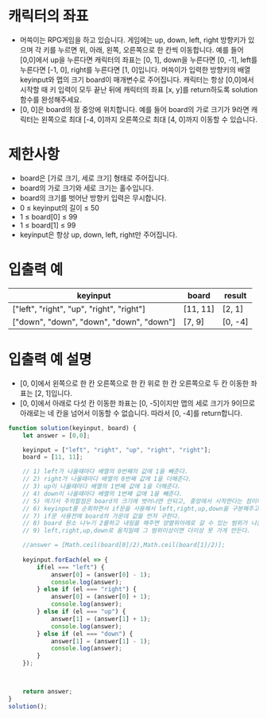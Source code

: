 # 캐릭터의 좌표
- 머쓱이는 RPG게임을 하고 있습니다. 게임에는 up, down, left, right 방향키가 있으며 각 키를 누르면 위, 아래, 왼쪽, 오른쪽으로 한 칸씩 이동합니다.
예를 들어 [0,0]에서 up을 누른다면 캐릭터의 좌표는 [0, 1], down을 누른다면 [0, -1], left를 누른다면 [-1, 0], right를 누른다면 [1, 0]입니다.
머쓱이가 입력한 방향키의 배열 keyinput와 맵의 크기 board이 매개변수로 주어집니다. 캐릭터는 항상 [0,0]에서 시작할 때 키 입력이 모두 끝난 뒤에 캐릭터의 좌표 [x, y]를 return하도록 solution 함수를 완성해주세요.  
- [0, 0]은 board의 정 중앙에 위치합니다. 예를 들어 board의 가로 크기가 9라면 캐릭터는 왼쪽으로 최대 [-4, 0]까지 오른쪽으로 최대 [4, 0]까지 이동할 수 있습니다.  


# 제한사항
- board은 [가로 크기, 세로 크기] 형태로 주어집니다.
- board의 가로 크기와 세로 크기는 홀수입니다.
- board의 크기를 벗어난 방향키 입력은 무시합니다.
- 0 ≤ keyinput의 길이 ≤ 50
- 1 ≤ board[0] ≤ 99
- 1 ≤ board[1] ≤ 99
- keyinput은 항상 up, down, left, right만 주어집니다.


# 입출력 예
| keyinput | board | result |
| -------- | ----- | ------ |
| ["left", "right", "up", "right", "right"] | [11, 11] | [2, 1] |
| ["down", "down", "down", "down", "down"] | [7, 9] | [0, -4] |

# 입출력 예 설명
- [0, 0]에서 왼쪽으로 한 칸 오른쪽으로 한 칸 위로 한 칸 오른쪽으로 두 칸 이동한 좌표는 [2, 1]입니다.
- [0, 0]에서 아래로 다섯 칸 이동한 좌표는 [0, -5]이지만 맵의 세로 크기가 9이므로 아래로는 네 칸을 넘어서 이동할 수 없습니다. 따라서 [0, -4]를 return합니다.


```javascript
function solution(keyinput, board) {
    let answer = [0,0];

    keyinput = ["left", "right", "up", "right", "right"];
    board = [11, 11];

    // 1) left가 나올때마다 배열의 0번째의 값에 1을 빼준다.
    // 2) right가 나올때마다 배열의 0번째 값에 1을 더해준다. 
    // 3) up이 나올때마다 배열의 1번째 값에 1을 더해준다. 
    // 4) down이 나올때마다 배열의 1번째 값에 1을 빼준다. 
    // 5) 여기서 주의할점은 board의 크기에 벗어나면 안되고, 중앙에서 시작한다는 점이다. 
    // 6) keyinput를 순회하면서 if문을 사용해서 left,right,up,down을 구분해주고
    // 7) if문 사용전에 board의 가운데 값을 먼저 구한다.
    // 8) board 원소 나누기 2를하고 내림을 해주면 양옆위아래로 갈 수 있는 범위가 나온다.
    // 9) left,right,up,down로 움직일때 그 범위이상이면 더이상 못 가게 만든다.

    //answer = [Math.ceil(board[0]/2),Math.ceil(board[1]/2)];
    
    keyinput.forEach(el => {
        if(el === "left") {
            answer[0] = (answer[0] - 1);
            console.log(answer);
        } else if (el === "right") {
            answer[0] = (answer[0] + 1);
            console.log(answer);
        } else if (el === "up") {
            answer[1] = (answer[1] + 1);
            console.log(answer);
        } else if (el === "down") {
            answer[1] = (answer[1] - 1);
            console.log(answer);
        }    
    });



    return answer;
}
solution();
```

